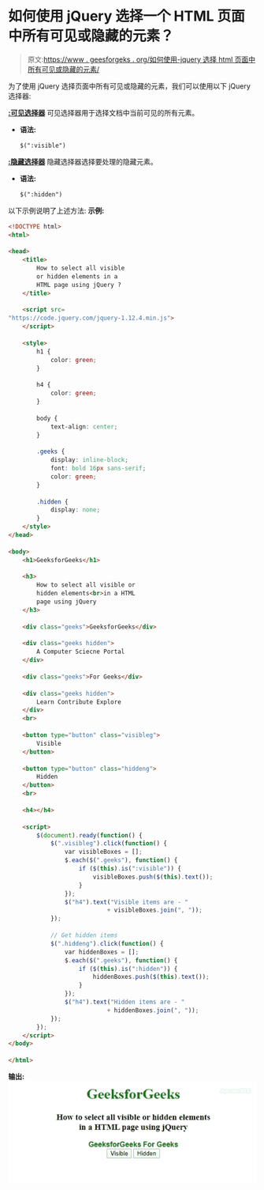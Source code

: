 # 如何使用 jQuery 选择一个 HTML 页面中所有可见或隐藏的元素？

> 原文:[https://www . geesforgeks . org/如何使用-jquery 选择 html 页面中所有可见或隐藏的元素/](https://www.geeksforgeeks.org/how-to-select-all-visible-or-hidden-elements-in-a-html-page-using-jquery/)

为了使用 jQuery 选择页面中所有可见或隐藏的元素，我们可以使用以下 jQuery 选择器:

**[:可见选择器](https://www.geeksforgeeks.org/jquery-visible-selector/)** 可见选择器用于选择文档中当前可见的所有元素。

*   **语法:**

    ```html
    $(":visible") 
    ```

**[:隐藏选择器](https://www.geeksforgeeks.org/jquery-hidden-selector/)** 隐藏选择器选择要处理的隐藏元素。

*   **语法:**

    ```html
    $(":hidden")
    ```

以下示例说明了上述方法:
**示例:**

```html
<!DOCTYPE html>
<html>

<head>
    <title>
        How to select all visible
        or hidden elements in a
        HTML page using jQuery ?
    </title>

    <script src=
"https://code.jquery.com/jquery-1.12.4.min.js">
    </script>

    <style>
        h1 {
            color: green;
        }

        h4 {
            color: green;
        }

        body {
            text-align: center;
        }

        .geeks {
            display: inline-block;
            font: bold 16px sans-serif;
            color: green;
        }

        .hidden {
            display: none;
        }
    </style>
</head>

<body>
    <h1>GeeksforGeeks</h1>

    <h3> 
        How to select all visible or
        hidden elements<br>in a HTML
        page using jQuery
    </h3>

    <div class="geeks">GeeksforGeeks</div>

    <div class="geeks hidden">
        A Computer Sciecne Portal
    </div>

    <div class="geeks">For Geeks</div>

    <div class="geeks hidden">
        Learn Contribute Explore
    </div>
    <br>

    <button type="button" class="visibleg">
        Visible
    </button>

    <button type="button" class="hiddeng">
        Hidden
    </button>
    <br>

    <h4></h4>

    <script>
        $(document).ready(function() {
            $(".visibleg").click(function() {
                var visibleBoxes = [];
                $.each($(".geeks"), function() {
                    if ($(this).is(":visible")) {
                        visibleBoxes.push($(this).text());
                    }
                });
                $("h4").text("Visible items are - "
                            + visibleBoxes.join(", "));
            });

            // Get hidden items
            $(".hiddeng").click(function() {
                var hiddenBoxes = [];
                $.each($(".geeks"), function() {
                    if ($(this).is(":hidden")) {
                        hiddenBoxes.push($(this).text());
                    }
                });
                $("h4").text("Hidden items are - " 
                            + hiddenBoxes.join(", "));
            });
        });
    </script>
</body>

</html>
```

**输出:**
![](img/2678768e005a1538ec60fc3ffbc2f72e.png)